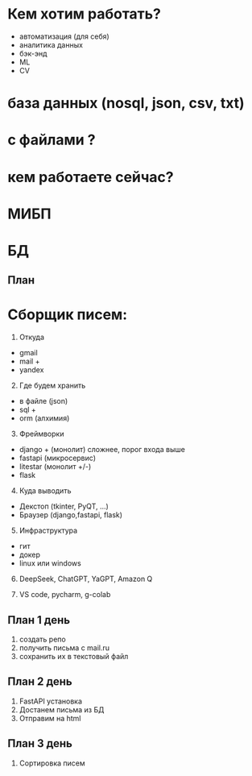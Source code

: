 

# Кем хотим работать?

* автоматизация (для себя)
* аналитика данных
* бэк-энд
* ML
* CV

# база данных (nosql, json, csv, txt)

# c файлами ?

# кем работаете сейчас?

# МИБП
# БД

## План

# Сборщик писем:

1) Откуда

* gmail
* mail +
* yandex

2) Где будем хранить

* в файле (json)
* sql +
* orm (алхимия)


3) Фреймворки

* django + (монолит) сложнее, порог входа выше
* fastapi (микросервис)
* litestar (монолит +/-)
* flask


4) Куда выводить

* Декстоп (tkinter, PyQT, ...)
* Браузер (django,fastapi, flask)

5) Инфраструктура

* гит
* докер
* linux или windows

6) DeepSeek, ChatGPT, YaGPT, Amazon Q

7) VS code, pycharm, g-colab

## План 1 день

1) создать репо
2) получить письма с mail.ru
3) сохранить их в текстовый файл


## План 2 день
1) FastAPI установка
2) Достанем письма из БД
3) Отправим на html

## План 3 день
1) Сортировка писем